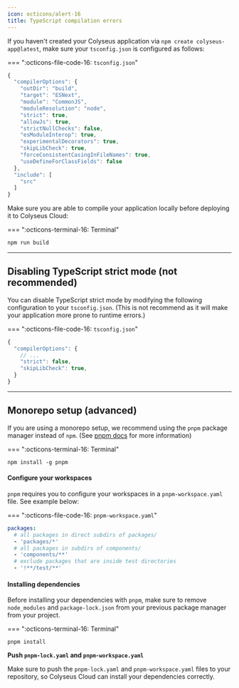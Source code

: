 ```yaml
---
icon: octicons/alert-16
title: TypeScript compilation errors
---
```


If you haven't created your Colyseus application via `npm create colyseus-app@latest`, make sure your `tsconfig.json` is configured as follows:

=== ":octicons-file-code-16: `tsconfig.json`"

```javascript
{
  "compilerOptions": {
    "outDir": "build",
    "target": "ESNext",
    "module": "CommonJS",
    "moduleResolution": "node",
    "strict": true,
    "allowJs": true,
    "strictNullChecks": false,
    "esModuleInterop": true,
    "experimentalDecorators": true,
    "skipLibCheck": true,
    "forceConsistentCasingInFileNames": true,
    "useDefineForClassFields": false
  },
  "include": [
    "src"
  ]
}
```

Make sure you are able to compile your application locally before deploying it to Colyseus Cloud:

=== ":octicons-terminal-16: Terminal"

```bash
npm run build
```

---

## Disabling TypeScript strict mode (not recommended)

You can disable TypeScript strict mode by modifying the following configuration to your `tsconfig.json`. (This is not recommend as it will make your application more prone to runtime errors.)

=== ":octicons-file-code-16: `tsconfig.json`"

```javascript
{
  "compilerOptions": {
    // ...
    "strict": false,
    "skipLibCheck": true,
  }
}
```

---

## Monorepo setup (advanced)

If you are using a monorepo setup, we recommend using the `pnpm` package manager instead of `npm`. (See [pnpm docs](https://pnpm.io/workspaces) for more information)

=== ":octicons-terminal-16: Terminal"

```
npm install -g pnpm
```

#### Configure your workspaces

`pnpm` requires you to configure your workspaces in a `pnpm-workspace.yaml` file. See example below:

=== ":octicons-file-code-16: `pnpm-workspace.yaml`"

```yaml
packages:
  # all packages in direct subdirs of packages/
  - 'packages/*'
  # all packages in subdirs of components/
  - 'components/**'
  # exclude packages that are inside test directories
  - '!**/test/**'
```

#### Installing dependencies

Before installing your dependencies with `pnpm`, make sure to remove `node_modules` and `package-lock.json` from your previous package manager from your project.

=== ":octicons-terminal-16: Terminal"

```
pnpm install
```

**Push `pnpm-lock.yaml` and `pnpm-workspace.yaml`**

Make sure to push the `pnpm-lock.yaml` and `pnpm-workspace.yaml` files to your repository, so Colyseus Cloud can install your dependencies correctly.
